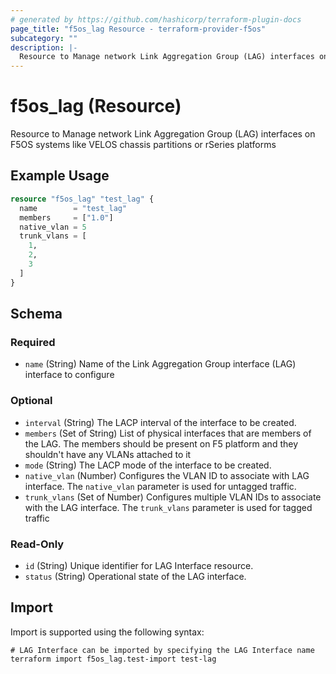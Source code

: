 ```yaml
---
# generated by https://github.com/hashicorp/terraform-plugin-docs
page_title: "f5os_lag Resource - terraform-provider-f5os"
subcategory: ""
description: |-
  Resource to Manage network Link Aggregation Group (LAG) interfaces on F5OS systems like VELOS chassis partitions or rSeries platforms
---
```


# f5os_lag (Resource)

Resource to Manage network Link Aggregation Group (LAG) interfaces on F5OS systems like VELOS chassis partitions or rSeries platforms

## Example Usage

```terraform
resource "f5os_lag" "test_lag" {
  name        = "test_lag"
  members     = ["1.0"]
  native_vlan = 5
  trunk_vlans = [
    1,
    2,
    3
  ]
}
```

<!-- schema generated by tfplugindocs -->
## Schema

### Required

- `name` (String) Name of the Link Aggregation Group interface (LAG) interface to configure

### Optional

- `interval` (String) The LACP interval of the interface to be created.
- `members` (Set of String) List of physical interfaces that are members of the LAG. The members should be present on F5 platform and they shouldn't have any VLANs attached to it
- `mode` (String) The LACP mode of the interface to be created.
- `native_vlan` (Number) Configures the VLAN ID to associate with LAG interface.
The `native_vlan` parameter is used for untagged traffic.
- `trunk_vlans` (Set of Number) Configures multiple VLAN IDs to associate with the LAG interface.
The `trunk_vlans` parameter is used for tagged traffic

### Read-Only

- `id` (String) Unique identifier for LAG Interface resource.
- `status` (String) Operational state of the LAG interface.

## Import

Import is supported using the following syntax:

```shell
# LAG Interface can be imported by specifying the LAG Interface name
terraform import f5os_lag.test-import test-lag
```
